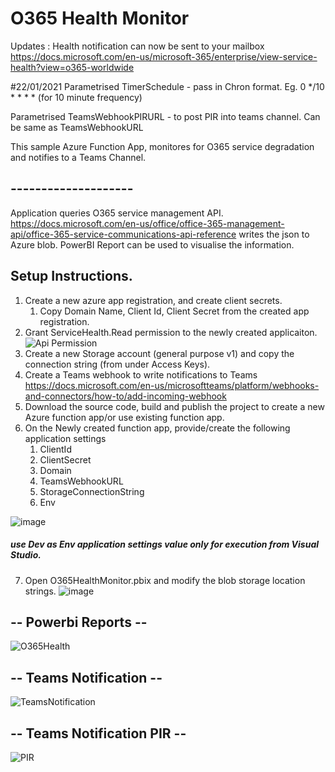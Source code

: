 # O365 Health Monitor

Updates : Health notification can now be sent to your mailbox 
https://docs.microsoft.com/en-us/microsoft-365/enterprise/view-service-health?view=o365-worldwide

#22/01/2021
Parametrised TimerSchedule - pass in Chron format. Eg. 0 */10 * * * * (for 10 minute frequency)

Parametrised TeamsWebhookPIRURL - to post PIR into teams channel. Can be same as TeamsWebhookURL

This sample Azure Function App, monitores for O365 service degradation and notifies to a Teams Channel.
## --------------------

Application queries O365 service management API.
https://docs.microsoft.com/en-us/office/office-365-management-api/office-365-service-communications-api-reference 
writes the json to Azure blob. PowerBI Report can be used to visualise the information. 

## Setup Instructions.

1. Create a new azure app registration, and create client secrets.
	1. Copy Domain Name, Client Id, Client Secret from the created app registration.
2. Grant ServiceHealth.Read permission to the newly created applicaiton.
![Api Permission](https://user-images.githubusercontent.com/20592381/72151738-05656780-33cf-11ea-8282-c596e9e8a632.png)
3. Create a new Storage account (general purpose v1) and copy the connection string (from under Access Keys).
4. Create a Teams webhook to write notifications to Teams
https://docs.microsoft.com/en-us/microsoftteams/platform/webhooks-and-connectors/how-to/add-incoming-webhook
5. Download the source code, build and publish the project to create a new Azure function app/or use existing function app.
6. On the Newly created function app, provide/create the following application settings
	1. ClientId
	2. ClientSecret
	3. Domain
	4. TeamsWebhookURL
	5. StorageConnectionString
	6. Env

![image](https://user-images.githubusercontent.com/20592381/72153099-ea94f200-33d2-11ea-9699-e2822f6288a6.png)

##### use Dev as Env application settings value only for execution from Visual Studio. 

7. Open O365HealthMonitor.pbix and modify the blob storage location strings.
![image](https://user-images.githubusercontent.com/20592381/72153638-88d58780-33d4-11ea-97a0-89e335d848e4.png)


## -- Powerbi Reports --
![O365Health](https://user-images.githubusercontent.com/20592381/72154448-a73c8280-33d6-11ea-9e03-fe2d47a51d29.jpg)

## -- Teams Notification --
![TeamsNotification](https://user-images.githubusercontent.com/20592381/72154462-b15e8100-33d6-11ea-8e30-639323679542.jpg) 

## -- Teams Notification PIR --
![PIR](https://user-images.githubusercontent.com/20592381/105458493-ca358e00-5cdc-11eb-9cff-214091457f9f.PNG)

